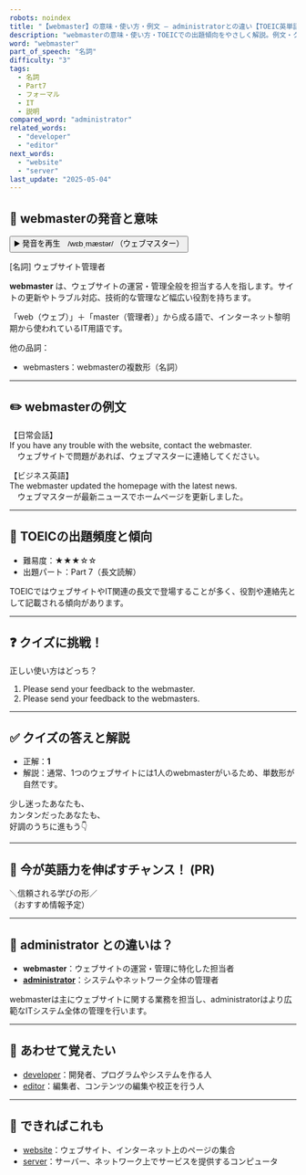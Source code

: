 ```yaml
---
robots: noindex
title: "【webmaster】の意味・使い方・例文 ― administratorとの違い【TOEIC英単語】"
description: "webmasterの意味・使い方・TOEICでの出題傾向をやさしく解説。例文・クイズ付きでadministratorとの違いもわかりやすく学べます。"
word: "webmaster"
part_of_speech: "名詞"
difficulty: "3"
tags:
  - 名詞
  - Part7
  - フォーマル
  - IT
  - 説明
compared_word: "administrator"
related_words:
  - "developer"
  - "editor"
next_words:
  - "website"
  - "server"
last_update: "2025-05-04"
---
```


## 🔰 webmasterの発音と意味

<button class="play-audio" onclick="playTTS('webmaster')">
  <span class="play-audio-main">
    ▶️ 発音を再生　/wɛbˌmæstər/
  </span>
  <span class="play-audio-sub">
    （ウェブマスター）
  </span>
</button>

[名詞] ウェブサイト管理者

**webmaster** は、ウェブサイトの運営・管理全般を担当する人を指します。サイトの更新やトラブル対応、技術的な管理など幅広い役割を持ちます。

「web（ウェブ）」＋「master（管理者）」から成る語で、インターネット黎明期から使われているIT用語です。

他の品詞：  
- webmasters：webmasterの複数形（名詞）

---

## ✏️ webmasterの例文

【日常会話】  
If you have any trouble with the website, contact the webmaster.  
　ウェブサイトで問題があれば、ウェブマスターに連絡してください。

【ビジネス英語】  
The webmaster updated the homepage with the latest news.  
　ウェブマスターが最新ニュースでホームページを更新しました。

---

## 🎯 TOEICの出題頻度と傾向

- 難易度：★★★☆☆
- 出題パート：Part 7（長文読解）

TOEICではウェブサイトやIT関連の長文で登場することが多く、役割や連絡先として記載される傾向があります。

---

## ❓ クイズに挑戦！

正しい使い方はどっち？

1. Please send your feedback to the webmaster.  
2. Please send your feedback to the webmasters.

---

## ✅ クイズの答えと解説

- 正解：**1**
- 解説：通常、1つのウェブサイトには1人のwebmasterがいるため、単数形が自然です。

少し迷ったあなたも、  
カンタンだったあなたも、  
好調のうちに進もう👇️

---

## 🚀 今が英語力を伸ばすチャンス！ (PR)

<div class="info-center">
＼信頼される学びの形／<br>  
（おすすめ情報予定）
</div>

---

## 🤔  administrator との違いは？

- **webmaster**：ウェブサイトの運営・管理に特化した担当者
- **[administrator](/word/administrator/)**：システムやネットワーク全体の管理者

webmasterは主にウェブサイトに関する業務を担当し、administratorはより広範なITシステム全体の管理を行います。

---

## 🧩 あわせて覚えたい

- [developer](/word/developer/)：開発者、プログラムやシステムを作る人
- [editor](/word/editor/)：編集者、コンテンツの編集や校正を行う人

---

## 📖 できればこれも

- [website](/word/website/)：ウェブサイト、インターネット上のページの集合
- [server](/word/server/)：サーバー、ネットワーク上でサービスを提供するコンピュータ

<!-- cvid: aid30_bid44 -->
